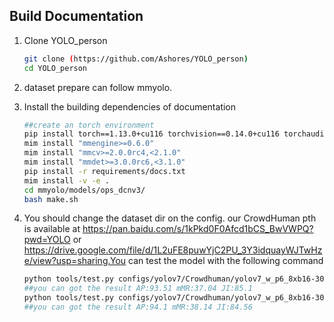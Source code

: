 ## Build Documentation

1. Clone YOLO_person


   ```bash
   git clone (https://github.com/Ashores/YOLO_person)
   cd YOLO_person
   ```
2. dataset prepare can follow mmyolo.
3. Install the building dependencies of documentation

   ```bash
   ##create an torch environment
   pip install torch==1.13.0+cu116 torchvision==0.14.0+cu116 torchaudio==0.13.0 --extra-index-url https://download.pytorch.org/whl/cu116
   mim install "mmengine>=0.6.0"
   mim install "mmcv>=2.0.0rc4,<2.1.0"
   mim install "mmdet>=3.0.0rc6,<3.1.0"
   pip install -r requirements/docs.txt
   mim install -v -e .
   cd mmyolo/models/ops_dcnv3/
   bash make.sh
   
   ```

4. You should change the dataset dir on the config. our CrowdHuman pth is available at https://pan.baidu.com/s/1kPkd0F0Afcd1bCS_BwVWPQ?pwd=YOLO or https://drive.google.com/file/d/1L2uFE8puwYjC2PU_3Y3idquayWJTwHze/view?usp=sharing.You can test the model with the following command

   ```bash
   python tools/test.py configs/yolov7/Crowdhuman/yolov7_w_p6_8xb16-300e_ignore_Crowdhuman.py best_crowd_human_mAP_epoch_159.pth
   ##you can got the result AP:93.51 mMR:37.04 JI:85.1
   python tools/test.py configs/yolov7/Crowdhuman/yolov7_w_p6_8xb16-300e_ignore_Crowdhuman.py best_crowd_human_mAP_epoch_159.pth --tta
   ##you can got the result AP:94.1 mMR:38.14 JI:84.56
   ```
